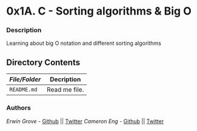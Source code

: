# 0x1A. C - Sorting algorithms & Big O
### Description
Learning about big O notation and different sorting algorithms

## Directory Contents

|   ***File/Folder***    |  **Decription**                       |
|---------------|---------------------------------------|
| `README.md` |  Read me file. |

### Authors
*Erwin Grove* - [Github](https://github.com/Hunt6666) || [Twitter](https://twitter.com/ErwinEhg50)
*Cameron Eng* - [Github](https://github.com/c_eng/) || [Twitter](https://twitter.com/c33Eng)
